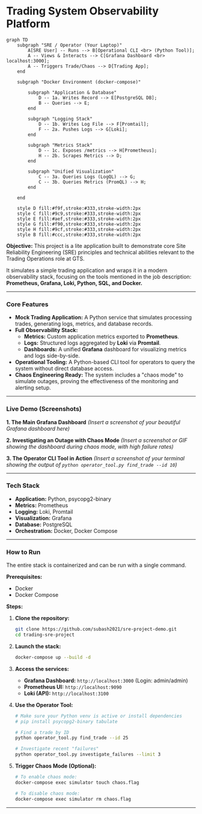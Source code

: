 # Trading System Observability Platform

``` mermaid
graph TD
    subgraph "SRE / Operator (Your Laptop)"
        A[SRE User] -- Runs --> B[Operational CLI <br> (Python Tool)];
        A -- Views & Interacts --> C[Grafana Dashboard <br> localhost:3000];
        A -- Triggers Trade/Chaos --> D[Trading App];
    end

    subgraph "Docker Environment (docker-compose)"
        
        subgraph "Application & Database"
            D -- 1a. Writes Record --> E[PostgreSQL DB];
            B -- Queries --> E;
        end

        subgraph "Logging Stack"
            D -- 1b. Writes Log File --> F[Promtail];
            F -- 2a. Pushes Logs --> G[Loki];
        end

        subgraph "Metrics Stack"
            D -- 1c. Exposes /metrics --> H[Prometheus];
            H -- 2b. Scrapes Metrics --> D;
        end

        subgraph "Unified Visualization"
            C -- 3a. Queries Logs (LogQL) --> G;
            C -- 3b. Queries Metrics (PromQL) --> H;
        end

    end

    style D fill:#f9f,stroke:#333,stroke-width:2px
    style C fill:#9c9,stroke:#333,stroke-width:2px
    style E fill:#aef,stroke:#333,stroke-width:2px
    style G fill:#f90,stroke:#333,stroke-width:2px
    style H fill:#9cf,stroke:#333,stroke-width:2px
    style B fill:#ccc,stroke:#333,stroke-width:2px
```
**Objective:** This project is a lite application built to demonstrate core Site Reliability Engineering (SRE) principles and technical abilities relevant to the Trading Operations role at GTS.

It simulates a simple trading application and wraps it in a modern observability stack, focusing on the tools mentioned in the job description: **Prometheus, Grafana, Loki, Python, SQL, and Docker.**

---

### Core Features

*   **Mock Trading Application:** A Python service that simulates processing trades, generating logs, metrics, and database records.
*   **Full Observability Stack:**
    *   **Metrics:** Custom application metrics exported to **Prometheus**.
    *   **Logs:** Structured logs aggregated by **Loki** via **Promtail**.
    *   **Dashboards:** A unified **Grafana** dashboard for visualizing metrics and logs side-by-side.
*   **Operational Tooling:** A Python-based CLI tool for operators to query the system without direct database access.
*   **Chaos Engineering Ready:** The system includes a "chaos mode" to simulate outages, proving the effectiveness of the monitoring and alerting setup.

---

### Live Demo (Screenshots)

**1. The Main Grafana Dashboard**
*(Insert a screenshot of your beautiful Grafana dashboard here)*

**2. Investigating an Outage with Chaos Mode**
*(Insert a screenshot or GIF showing the dashboard during chaos mode, with high failure rates)*

**3. The Operator CLI Tool in Action**
*(Insert a screenshot of your terminal showing the output of `python operator_tool.py find_trade --id 10`)*

---

### Tech Stack

*   **Application:** Python, psycopg2-binary
*   **Metrics:** Prometheus
*   **Logging:** Loki, Promtail
*   **Visualization:** Grafana
*   **Database:** PostgreSQL
*   **Orchestration:** Docker, Docker Compose

---

### How to Run

The entire stack is containerized and can be run with a single command.

**Prerequisites:**
*   Docker
*   Docker Compose

**Steps:**

1.  **Clone the repository:**
    ```bash
    git clone https://github.com/subash2021/sre-project-demo.git
    cd trading-sre-project
    ```

2.  **Launch the stack:**
    ```bash
    docker-compose up --build -d
    ```

3.  **Access the services:**
    *   **Grafana Dashboard:** `http://localhost:3000` (Login: admin/admin)
    *   **Prometheus UI:** `http://localhost:9090`
    *   **Loki (API):** `http://localhost:3100`

4.  **Use the Operator Tool:**
    ```bash
    # Make sure your Python venv is active or install dependencies
    # pip install psycopg2-binary tabulate

    # Find a trade by ID
    python operator_tool.py find_trade --id 25

    # Investigate recent "failures"
    python operator_tool.py investigate_failures --limit 3
    ```

5.  **Trigger Chaos Mode (Optional):**
    ```bash
    # To enable chaos mode:
    docker-compose exec simulator touch chaos.flag

    # To disable chaos mode:
    docker-compose exec simulator rm chaos.flag
    ```
---
